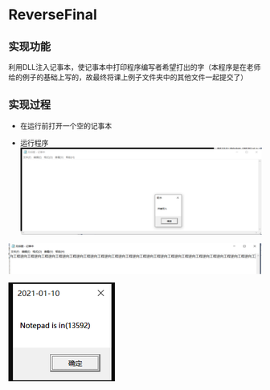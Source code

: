 # ReverseFinal

## 实现功能

利用DLL注入记事本，使记事本中打印程序编写者希望打出的字（本程序是在老师给的例子的基础上写的，故最终将课上例子文件夹中的其他文件一起提交了）

## 实现过程

* 在运行前打开一个空的记事本

* 运行程序
![start](https://github.com/LLLanW/ReverseFinal/blob/main/img/startinject.png)  

![inject](https://github.com/LLLanW/ReverseFinal/blob/main/img/inject.png)  

![checkid](https://github.com/LLLanW/ReverseFinal/blob/main/img/checknotepadid.png)  
